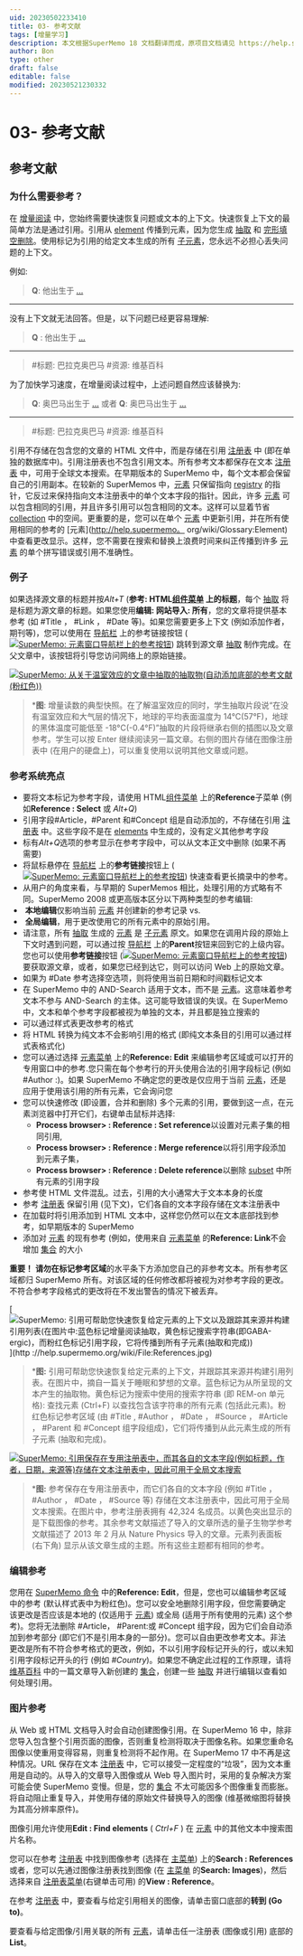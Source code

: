 ```yaml
---
uid: 20230502233410
title: 03- 参考文献
tags: [增量学习]
description: 本文根据SuperMemo 18 文档翻译而成，原项目文档请见 https://help.supermemo.org/wiki/Incremental_learning#History_of_incremental_learning
author: Bon
type: other
draft: false
editable: false
modified: 20230521230332
---
```


# 03- 参考文献

## 参考文献

### 为什么需要参考？

在 [增量阅读](http://help.supermemo.org/wiki/Glossary:Incremental_reading) 中，您始终需要快速恢复问题或文本的上下文。快速恢复上下文的最简单方法是通过引用。引用从 [element](http://help.supermemo.org/wiki/Glossary:Element) 传播到元素，因为您生成 [抽取](http://help.supermemo.org/wiki/Glossary:Extract) 和 [完形填空删除](http://help.supermemo.org/wiki/Glossary:Cloze_deletion)。使用标记为引用的给定文本生成的所有 [子元素](http://help.supermemo.org/wiki/Glossary:Child)，您永远不必担心丢失问题的上下文。

例如:

> **Q**: 他出生于 [...](年)

------

没有上下文就无法回答。但是，以下问题已经更容易理解:

> **Q** : 他出生于 [...](年)

------

> #标题: 巴拉克奥巴马
> #资源: 维基百科

为了加快学习速度，在增量阅读过程中，上述问题自然应该替换为:

> **Q**: 奥巴马出生于 [...](年)
> 或者
> **Q**: 奥巴马出生于 [...](年)

------

> #标题: 巴拉克奥巴马
> #资源: 维基百科

引用不存储在包含您的文章的 HTML 文件中，而是存储在引用 [注册表](http://help.supermemo.org/wiki/Glossary:Registry) 中 (即在单独的数据库中)。引用注册表也不包含引用文本。所有参考文本都保存在文本 [注册表](http://help.supermemo.org/wiki/Glossary:Registry) 中，可用于全球文本搜索。在早期版本的 SuperMemo 中，每个文本都会保留自己的引用副本。在较新的 SuperMemos 中，[元素](http://help.supermemo.org/wiki/Glossary:Element) 只保留指向 [registry](http://help.supermemo.org/wiki/Glossary:Registry) 的指针，它反过来保持指向文本注册表中的单个文本字段的指针。因此，许多 [元素](http://help.supermemo.org/wiki/Glossary:Element) 可以包含相同的引用，并且许多引用可以包含相同的文本。这样可以显着节省 [collection](http://help.supermemo.org/wiki/Glossary:Collection) 中的空间。更重要的是，您可以在单个 [元素](http://help.supermemo.org/wiki/Glossary:Element) 中更新引用，并在所有使用相同的参考的 [元素](<http://help.supermemo。> org/wiki/Glossary:Element) 中查看更改显示。这样，您不需要在搜索和替换上浪费时间来纠正传播到许多 [元素](http://help.supermemo.org/wiki/Glossary:Element) 的单个拼写错误或引用不准确性。

### 例子

如果选择源文章的标题并按*Alt+T* (**参考: HTML[组件菜单](http://help.supermemo.org/wiki/Component_menu) 上的标题**，每个 [抽取](http://help.supermemo.org/wiki/Glossary:Extract) 将是标题为源文章的标题。如果您使用**编辑: 网站导入: 所有**，您的文章将提供基本参考 (如 #Title ， #Link ， #Date 等)。如果您需要更多上下文 (例如添加作者，期刊等)，您可以使用在 [导航栏](http://help.supermemo.org/wiki/Navigation_bar) 上的参考链接按钮 ([![SuperMemo: 元素窗口导航栏上的参考按钮](http://help.supermemo.org/images/9/9e/Reference_button.gif)](http://help.supermemo.org/wiki/File:Reference_button.gif)) 跳转到源文章 [抽取](http://help.supermemo.org/wiki/Glossary:Extract) 制作完成。在父文章中，该按钮将引导您访问网络上的原始链接。

[![SuperMemo: 从关于温室效应的文章中抽取的抽取物(自动添加底部的参考文献(粉红色))](http://help.supermemo.org/images/thumb/f/f5/Incremental_reading_Extract.jpg/800px-Incremental_reading_Extract.jpg)](http://help.supermemo.org/wiki/File:Incremental_reading_Extract.jpg)

> ***图**: 增量读数的典型快照。在了解温室效应的同时，学生抽取片段说“在没有温室效应和大气层的情况下，地球的平均表面温度为 14°C(57°F)，地球的黑体温度可能低至 -18°C(-0.4°F)”抽取的片段将继承右侧的插图以及文章参考。学生可以按 Enter 继续阅读另一篇文章。右侧的图片存储在图像注册表中 (在用户的硬盘上)，可以重复使用以说明其他文章或问题。

### 参考系统亮点

- 要将文本标记为参考字段，请使用 HTML[组件菜单](http://help.supermemo.org/wiki/Component_menu) 上的**Reference**子菜单 (例如**Reference : Select** 或 *Alt+Q*)
- 引用字段#Article，#Parent 和#Concept 组是自动添加的，不存储在引用 [注册表](http://help.supermemo.org/wiki/Glossary:Registry) 中。这些字段不是在 [elements](http://help.supermemo.org/wiki/Glossary:Element) 中生成的，没有定义其他参考字段
- 标有*Alt+Q*选项的参考显示在参考字段中，可以从文本正文中删除 (如果不再需要)
- 将鼠标悬停在 [导航栏](http://help.supermemo.org/wiki/Navigation_bar) 上的**参考链接**按钮上 ([![SuperMemo: 元素窗口导航栏上的参考按钮](http://help.supermemo.org/images/9/9e/Reference_button.gif)](http://help.supermemo.org/wiki/File:Reference_button.gif)) 快速查看更长摘录中的参考。
- 从用户的角度来看，与早期的 SuperMemos 相比，处理引用的方式略有不同。SuperMemo 2008 或更高版本区分以下两种类型的参考编辑:
-  **本地编辑**仅影响当前 [元素](http://help.supermemo.org/wiki/Glossary:Element) 并创建新的参考记录 vs.
-  **全局编辑**，用于更改使用它的所有元素中的原始引用。
- 请注意，所有 [抽取](http://help.supermemo.org/wiki/Glossary:Extract) 生成的 [元素](http://help.supermemo.org/wiki/Glossary:Element) 是 [子元素](http://help.supermemo.org/wiki/Glossary:Child) 原文。如果您在调用片段的原始上下文时遇到问题，可以通过按 [导航栏](http://help.supermemo.org/wiki/Navigation_bar) 上的**Parent**按钮来回到它的上级内容。您也可以使用**参考链接**按钮 ([![SuperMemo: 元素窗口导航栏上的参考按钮](http://help.supermemo.org/images/9/9e/Reference_button.gif)](http://help.supermemo.org/wiki/File:Reference_button.gif)) 要获取源文章，或者，如果您已经到达它，则可以访问 Web 上的原始文章。
- 如果为 #Date 参考选择空选项，则将使用当前日期和时间戳标记文本
- 在 SuperMemo 中的 AND-Search 适用于文本，而不是 [元素](http://help.supermemo.org/wiki/Glossary:Element)。这意味着参考文本不参与 AND-Search 的主体。这可能导致错误的失误。在 SuperMemo 中，文本和单个参考字段都被视为单独的文本，并且都是独立搜索的
- 可以通过样式表更改参考的格式
- 将 HTML 转换为纯文本不会影响引用的格式 (即纯文本条目的引用可以通过样式表格式化)
- 您可以通过选择 [元素菜单](http://help.supermemo.org/wiki/Element_menu) 上的**Reference: Edit** 来编辑参考区域或可以打开的专用窗口中的参考.您只需在每个参考行的开头使用合法的引用字段标记 (例如 #Author :)。如果 SuperMemo 不确定您的更改是仅应用于当前 [元素](http://help.supermemo.org/wiki/Glossary:Element)，还是应用于使用该引用的所有元素，它会询问您
- 您可以快速修改 (即设置，合并和删除) 多个元素的引用，要做到这一点，在元素浏览器中打开它们，右键单击鼠标并选择:
	- **Process browser> : Reference : Set reference**以设置对元素子集的相同引用,
	- **Process browser> : Reference : Merge reference**以将引用字段添加到元素子集，
	- **Process browser> : Reference : Delete reference**以删除 [subset](http://help.supermemo.org/wiki/Glossary:Subset) 中所有元素的引用字段
- 参考使 HTML 文件混乱。过去，引用的大小通常大于文本本身的长度
- 参考 [注册表](http://help.supermemo.org/wiki/Glossary:Registry) 保留引用 (见下文)，它们各自的文本字段存储在文本注册表中
- 在加载时将引用添加到 HTML 文本中，这样您仍然可以在文本底部找到参考，如早期版本的 SuperMemo
- 添加对 [元素](http://help.supermemo.org/wiki/Glossary:Element) 的现有参考 (例如，使用来自 [元素菜单](http://help.supermemo.org/wiki/Element_menu) 的**Reference: Link**不会增加 [集合](http://help.supermemo.org/wiki/Glossary:Collection) 的大小

**重要！** **请勿在标记参考区域**的水平条下方添加您自己的非参考文本。所有参考区域都归 SuperMemo 所有。对该区域的任何修改都将被视为对参考字段的更改。不符合参考字段格式的更改将在不发出警告的情况下被丢弃。

[![SuperMemo: 引用可帮助您快速恢复给定元素的上下文以及跟踪其来源并构建引用列表(在图片中:蓝色标记增量阅读抽取，黄色标记搜索字符串(即GABA-ergic)，而粉红色标记引用字段，它将传播到所有子元素(抽取和完成))](http://help.supermemo.org/images/thumb/5/5b/References.jpg/800px-References.jpg)](http ://help.supermemo.org/wiki/File:References.jpg)

> ***图:** 引用可帮助您快速恢复给定元素的上下文，并跟踪其来源并构建引用列表。在图片中，摘自一篇关于睡眠和梦想的文章。蓝色标记为从所呈现的文本产生的抽取物。黄色标记为搜索中使用的搜索字符串 (即 REM-on 单元格): 查找元素 (Ctrl+F) 以查找包含该字符串的所有元素 (包括此元素)。粉红色标记参考区域 (由 #Title , #Author ， #Date ， #Source ， #Article ， #Parent 和 #Concept 组字段组成)，它们将传播到从此元素生成的所有子元素 (抽取和完成)。

[![SuperMemo: 引用保存在专用注册表中，而其各自的文本字段(例如标题，作者，日期，来源等)存储在文本注册表中，因此可用于全局文本搜索](http://help.supermemo.org/images/thumb/7/74/Reference_registry.jpg/800px-Reference_registry.jpg)](http://help.supermemo.org/wiki/File:Reference_registry.jpg)

> ***图:** 参考保存在专用注册表中，而它们各自的文本字段 (例如 #Title ， #Author ， #Date ， #Source 等) 存储在文本注册表中，因此可用于全局文本搜索。在图片中，参考注册表拥有 42,324 名成员。以黄色突出显示的是下载图像的参考。其余参考文献描述了导入的文章所选的量子生物学参考文献描述了 2013 年 2 月从 Nature Physics 导入的文章。元素列表面板 (右下角) 显示从该文章生成的主题。所有这些主题都有相同的参考。

### 编辑参考

您用在 [SuperMemo 命令](http://help.supermemo.org/wiki/SuperMemo_Commander) 中的**Reference: Edit**，但是，您也可以编辑参考区域中的参考 (默认样式表中为粉红色)。您可以安全地删除引用字段，但您需要确定该更改是否应该是本地的 (仅适用于 [元素](http://help.supermemo.org/wiki/Glossary:Element)) 或全局 (适用于所有使用的元素) 这个参考)。您将无法删除 #Article， #Parent:或 #Concept 组字段，因为它们会自动添加到参考部分 (即它们不是引用本身的一部分)。您可以自由更改参考文本。非法更改是所有不符合参考格式的更改，例如，不以引用字段标记开头的行，或以未知引用字段标记开头的行 (例如 *#Country*)。如果您不确定此过程的工作原理，请将 [维基百科](http://en.wikipedia.org/) 中的一篇文章导入新创建的 [集合](http://help.supermemo.org/wiki/Glossary:Collection)，创建一些 [抽取](http://help.supermemo.org/wiki/Glossary:Extract) 并进行编辑以查看如何处理引用。

### 图片参考

从 Web 或 HTML 文档导入时会自动创建图像引用。在 SuperMemo 16 中，除非您导入包含整个引用页面的图像，否则重复检测将取决于图像名称。如果您重命名图像以使重用变得容易，则重复检测将不起作用。在 SuperMemo 17 中不再是这种情况。URL 保存在文本 [注册表](http://help.supermemo.org/wiki/Glossary:Registry) 中，它可以接受一定程度的“垃圾”，因为文本重用是自动的。从导入的文章导入图像或从 Web 导入图片时，采用的复杂解决方案可能会使 SuperMemo 变慢。但是，您的 [集合](http://help.supermemo.org/wiki/Glossary:Collection) 不太可能因多个图像重复而膨胀。将自动阻止重复导入，并使用存储的原始文件替换导入的图像 (维基微缩图将替换为其高分辨率原件)。

图像引用允许使用**Edit : Find elements** ( *Ctrl+F* ) 在 [元素](http://help.supermemo.org/wiki/Glossary:Element) 中的其他文本中搜索图片名称。

您可以在参考 [注册表](http://help.supermemo.org/wiki/Glossary:Registry) 中找到图像参考 (选择在 [主菜单](http://help.supermemo.org/wiki/Main_menu)) 上的**Search : References**或者，您可以先通过图像注册表找到图像 (在 [主菜单](http://help.supermemo.org/wiki/Main_menu) 的**Search: Images**)，然后选择来自 [注册表菜单](http://help.supermemo.org/wiki/Registry_menu)(右键单击可用) 的**View : Reference**。

在参考 [注册表](http://help.supermemo.org/wiki/Glossary:Registry) 中，要查看与给定引用相关的图像，请单击窗口底部的**转到 (Go to)**。

要查看与给定图像/引用关联的所有 [元素](http://help.supermemo.org/wiki/Glossary:Element)，请单击任一注册表 (图像或引用) 底部的**List**。
